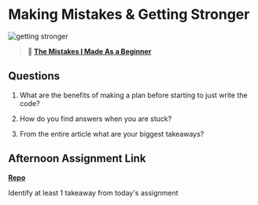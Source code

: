 # Making Mistakes & Getting Stronger

![getting stronger](https://bcw.blob.core.windows.net/public/img/lesson-images/js-bootcamp-logo.jpg)

> **📖 [The Mistakes I Made As a Beginner](https://codeworksacademy.com/fs-student-guide/resources/wk2/06-Coding-Mistakes)**

## Questions

1. What are the benefits of making a plan before starting to just write the code?

2. How do you find answers when you are stuck?

3. From the entire article what are your biggest takeaways?

## Afternoon Assignment Link

**[Repo](https://github.com/wstippetts/<ASSIGNMENT_REPO>)**

Identify at least 1 takeaway from today's assignment
